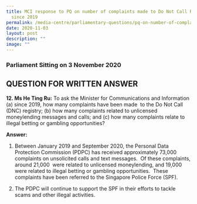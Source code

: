 ```yaml
---
title: MCI response to PQ on number of complaints made to Do Not Call Registry
  since 2019
permalink: /media-centre/parliamentary-questions/pq-on-number-of-complaints-made-to-do-not-call-registry/
date: 2020-11-03
layout: post
description: ""
image: ""
---
```

### Parliament Sitting on 3 November 2020

QUESTION FOR WRITTEN ANSWER
---------------------------

**12. Ms He Ting Ru:** To ask the Minister for Communications and Information (a) since 2019, how many complaints have been made  to the Do Not Call (DNC) registry; (b) how many complaints related to unlicensed moneylending messages and calls; and (c) how many complaints relate to illegal betting or gambling opportunities?   
  
**Answer:**  
  
1. Between January 2019 and September 2020, the Personal Data Protection Commission (PDPC) has received approximately 73,000 complaints on unsolicited calls and text messages.  Of these complaints, around 21,000  were related to unlicensed moneylending, and 19,000 were related to illegal betting or gambling opportunities.  These complaints have been referred to the Singapore Police Force (SPF).  
  
2. The PDPC will continue to support the SPF in their efforts to tackle scams and other illegal activities.